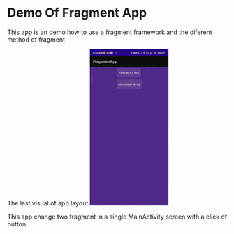 # Demo Of Fragment App 
This app is an demo how to use a fragment framework and the diferent method of fragment


The last visual of app layout 
![](app/src/main/res/values/giphy/Screenrecorder_app_demo.gif)

This app change two fragment in a single MainActivity screen with a click of button.
